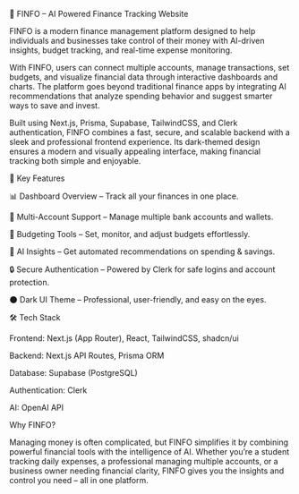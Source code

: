 📌 FINFO – AI Powered Finance Tracking Website

FINFO is a modern finance management platform designed to help individuals and businesses take control of their money with AI-driven insights, budget tracking, and real-time expense monitoring.

With FINFO, users can connect multiple accounts, manage transactions, set budgets, and visualize financial data through interactive dashboards and charts. The platform goes beyond traditional finance apps by integrating AI recommendations that analyze spending behavior and suggest smarter ways to save and invest.

Built using Next.js, Prisma, Supabase, TailwindCSS, and Clerk authentication, FINFO combines a fast, secure, and scalable backend with a sleek and professional frontend experience. Its dark-themed design ensures a modern and visually appealing interface, making financial tracking both simple and enjoyable.

🔑 Key Features

📊 Dashboard Overview – Track all your finances in one place.

🏦 Multi-Account Support – Manage multiple bank accounts and wallets.

🎯 Budgeting Tools – Set, monitor, and adjust budgets effortlessly.

🤖 AI Insights – Get automated recommendations on spending & savings.

🔒 Secure Authentication – Powered by Clerk for safe logins and account protection.

🌑 Dark UI Theme – Professional, user-friendly, and easy on the eyes.

🛠️ Tech Stack

Frontend: Next.js (App Router), React, TailwindCSS, shadcn/ui

Backend: Next.js API Routes, Prisma ORM

Database: Supabase (PostgreSQL)

Authentication: Clerk

AI: OpenAI API

Why FINFO?

Managing money is often complicated, but FINFO simplifies it by combining powerful financial tools with the intelligence of AI. Whether you’re a student tracking daily expenses, a professional managing multiple accounts, or a business owner needing financial clarity, FINFO gives you the insights and control you need – all in one platform.

